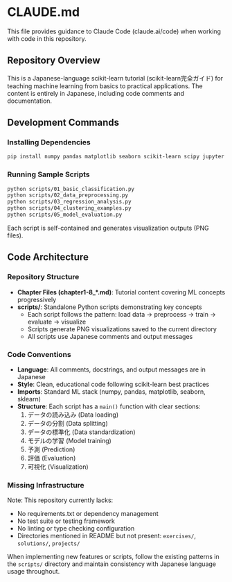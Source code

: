 # CLAUDE.md

This file provides guidance to Claude Code (claude.ai/code) when working with code in this repository.

## Repository Overview
This is a Japanese-language scikit-learn tutorial (scikit-learn完全ガイド) for teaching machine learning from basics to practical applications. The content is entirely in Japanese, including code comments and documentation.

## Development Commands

### Installing Dependencies
```bash
pip install numpy pandas matplotlib seaborn scikit-learn scipy jupyter
```

### Running Sample Scripts
```bash
python scripts/01_basic_classification.py
python scripts/02_data_preprocessing.py
python scripts/03_regression_analysis.py
python scripts/04_clustering_examples.py
python scripts/05_model_evaluation.py
```

Each script is self-contained and generates visualization outputs (PNG files).

## Code Architecture

### Repository Structure
- **Chapter Files (chapter1-8_*.md)**: Tutorial content covering ML concepts progressively
- **scripts/**: Standalone Python scripts demonstrating key concepts
  - Each script follows the pattern: load data → preprocess → train → evaluate → visualize
  - Scripts generate PNG visualizations saved to the current directory
  - All scripts use Japanese comments and output messages

### Code Conventions
- **Language**: All comments, docstrings, and output messages are in Japanese
- **Style**: Clean, educational code following scikit-learn best practices
- **Imports**: Standard ML stack (numpy, pandas, matplotlib, seaborn, sklearn)
- **Structure**: Each script has a `main()` function with clear sections:
  1. データの読み込み (Data loading)
  2. データの分割 (Data splitting)
  3. データの標準化 (Data standardization)
  4. モデルの学習 (Model training)
  5. 予測 (Prediction)
  6. 評価 (Evaluation)
  7. 可視化 (Visualization)

### Missing Infrastructure
Note: This repository currently lacks:
- No requirements.txt or dependency management
- No test suite or testing framework
- No linting or type checking configuration
- Directories mentioned in README but not present: `exercises/`, `solutions/`, `projects/`

When implementing new features or scripts, follow the existing patterns in the `scripts/` directory and maintain consistency with Japanese language usage throughout.